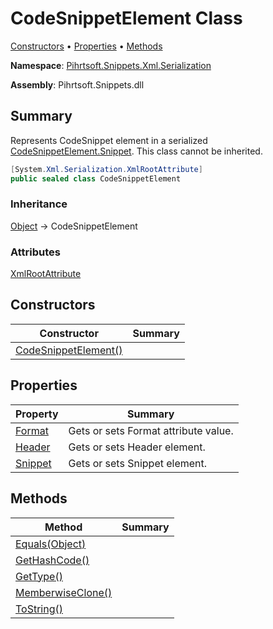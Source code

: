# CodeSnippetElement Class

[Constructors](#constructors) &#x2022; [Properties](#properties) &#x2022; [Methods](#methods)

**Namespace**: [Pihrtsoft.Snippets.Xml.Serialization](../README.md)

**Assembly**: Pihrtsoft\.Snippets\.dll

## Summary

Represents CodeSnippet element in a serialized [CodeSnippetElement.Snippet](Snippet/README.md)\. This class cannot be inherited\.

```csharp
[System.Xml.Serialization.XmlRootAttribute]
public sealed class CodeSnippetElement
```

### Inheritance

[Object](https://docs.microsoft.com/en-us/dotnet/api/system.object) &#x2192; CodeSnippetElement

### Attributes

[XmlRootAttribute](https://docs.microsoft.com/en-us/dotnet/api/system.xml.serialization.xmlrootattribute)

## Constructors

| Constructor | Summary |
| ----------- | ------- |
| [CodeSnippetElement()](-ctor/README.md) | |

## Properties

| Property | Summary |
| -------- | ------- |
| [Format](Format/README.md) | Gets or sets Format attribute value\. |
| [Header](Header/README.md) | Gets or sets Header element\. |
| [Snippet](Snippet/README.md) | Gets or sets Snippet element\. |

## Methods

| Method | Summary |
| ------ | ------- |
| [Equals(Object)](https://docs.microsoft.com/en-us/dotnet/api/system.object.equals) | |
| [GetHashCode()](https://docs.microsoft.com/en-us/dotnet/api/system.object.gethashcode) | |
| [GetType()](https://docs.microsoft.com/en-us/dotnet/api/system.object.gettype) | |
| [MemberwiseClone()](https://docs.microsoft.com/en-us/dotnet/api/system.object.memberwiseclone) | |
| [ToString()](https://docs.microsoft.com/en-us/dotnet/api/system.object.tostring) | |

